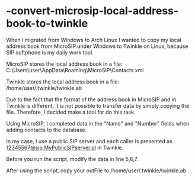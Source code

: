 # -convert-microsip-local-address-book-to-twinkle

When I migrated from Windows to Arch Linux I wanted to copy my local address book from MicroSIP under Windows to Twinkle on Linux, because SIP softphone is my daily work tool.

MicroSIP stores the local address book in a file:
C:\Users\user\AppData\Roaming\MicroSIP\Contacts.xml

Twinkle stores the local address book in a file:
/home/user/.twinkle/twinkle.ab

Due to the fact that the format of the address book in MicroSIP and in Twinkle is different, it is not possible to transfer data by simply copying the file. Therefore, I decided make a tool for do this task.

Using MicroSIP, I completed data in the "Name" and "Number" fields when adding contacts to the database.

In my case, I use a public SIP server and each caller is presented as 12345567@sip.MyPublicSIPserver.pl in Twinkle.

Before you run the script, modify the data in line 5,6,7.

After using the script, copy your outFile to /home/user/.twinkle/twinkle.ab
